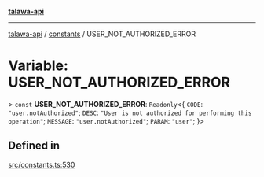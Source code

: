 [**talawa-api**](../../README.md)

***

[talawa-api](../../modules.md) / [constants](../README.md) / USER\_NOT\_AUTHORIZED\_ERROR

# Variable: USER\_NOT\_AUTHORIZED\_ERROR

\> `const` **USER\_NOT\_AUTHORIZED\_ERROR**: `Readonly`\<\{ `CODE`: `"user.notAuthorized"`; `DESC`: `"User is not authorized for performing this operation"`; `MESSAGE`: `"user.notAuthorized"`; `PARAM`: `"user"`; \}\>

## Defined in

[src/constants.ts:530](https://github.com/PalisadoesFoundation/talawa-api/blob/6bd0fecc1032af2aa70d925c85724d9fec2350f9/src/constants.ts#L530)
